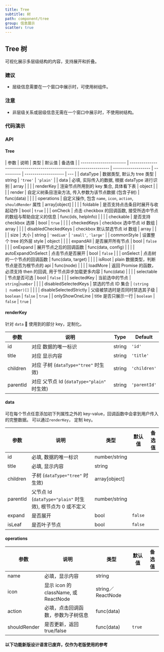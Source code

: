 ```yaml
---
title: Tree
subtitle: 树
path: component/tree
group: 信息展示
scatter: true
---
```


## Tree 树

可视化展示多层级结构的内容，支持展开和折叠。

### 建议

- 层级信息需要在一个窗口中展示时，可使用树组件。

### 注意

- 非层级关系或层级信息无需在一个窗口中展示时，不使用树结构。

### 代码演示

<!-- demo-slot-1 -->
<!-- demo-slot-2 -->
<!-- demo-slot-7 -->
<!-- demo-slot-8 -->
<!-- demo-slot-9 -->

### API

#### Tree

| 参数                    | 说明                                                                | 类型                | 默认值     | 备选值               |
| ----------------------- | ------------------------------------------------------------------- | ------------------- | ---------- | -------------------- | --- |
| dataType                | 数据类型, 默认为 tree 类型                                          | string              | `'tree'`   | `'plain'`            |
| data                    | 必填, 实际传入的数据, 根据 dataType 进行识别                        | array               |            |                      |
| renderKey               | 渲染节点所用到的 key 集合, 具体看下表                               | object              |            |                      |
| render                  | 自定义树条目渲染方法, 传入参数为该节点数据 (包含子树)               | func(data)          |            |                      |
| operations              | 自定义操作, 包含 `name`, `icon`, `action`, `shouldRender` 属性      | array[object]       |            |                      |
| foldable                | 是否支持点击条目时展开与收起动作                                    | bool                | `true`     |                      |
| onCheck                 | 点击 checkbox 的回调函数, 接受所选中节点的数组与帮助自定义的信息    | func(ids, helpInfo) |            |                      |
| checkable               | 是否支持 checkbox 选择                                              | bool                | `true`     |                      |     |
| checkedKeys             | checkbox 选中节点 id 数组                                           | array               |            |                      |
| disabledCheckedKeys     | checkbox 默认禁选节点 id 数组                                       | array               |            |                      |
| size                    | 大小                                                                | string              | `'medium'` | `'small'`, `'large'` |
| commonStyle             | 设置整个 tree 的外层 style                                          | object              |            |                      |
| expandAll               | 是否展开所有节点                                                    | bool                | `false`    |                      |
| onExpand                | 展开节点之后的回调函数                                              | func(data, config)  |            |                      |
| autoExpandOnSelect      | 点击节点是否展开                                                    | bool                | `false`    |                      |
| onSelect                | 点击树的一个节点的回调函数                                          | func(data, target)  |            |                      |
| isRoot                  | plain 数据类型，判断节点是否为根节点的 api                          | func(node)          |            |                      |
| loadMore                | 返回 Promise 的函数，必须支持 then 的回调, 用于节点异步加载更多内容 | func(data)          |            |                      |
| selectable              | 节点是否可选                                                        | bool                | `false`    |                      |
| selectedKey             | 当前选中的节点                                                      | `string`\|`number`  |            |                      |
| disabledSelectedKeys    | 禁选的节点 ID 集合                                                  | `(string            | number)[]` |                      |     |
| disableSelectedStrictly | 父级被禁选时是否同时禁选其子级                                      | `boolean`           | `false`    | `true`               |
| onlyShowOneLine         | title 是否只展示一行                                                | `boolean`           | `false`    | `true`               |

#### renderKey

针对 `data`  使用到的部分 key，定制化。

| 参数     | 说明                                       | Type   | Default      |
| -------- | ------------------------------------------ | ------ | ------------ |
| id       | 对应 数据的唯一标识                        | string | `'id'`       |
| title    | 对应 显示内容                              | string | `'title'`    |
| children | 对应 子树 (`dataType="tree"` 时生效)       | string | `'children'` |
| parentId | 对应 父节点 Id (`dataType="plain"` 时生效) | string | `'parentId'` |

#### data

可在每个节点任意添加初下列属性之外的 key-value，回调函数中会拿到用户传入的完整数据。
可以通过`renderKey`， 定制 key。

| 参数     | 说明                                                       | 类型          | 默认值  | 备选值 |
| -------- | ---------------------------------------------------------- | ------------- | ------- | ------ |
| id       | 必填, 数据的唯一标识                                       | number/string |         |        |
| title    | 必填, 显示内容                                             | string        |         |        |
| children | 子树 (`dataType="tree"` 时生效)                            | array[object] |         |        |
| parentId | 父节点 Id (`dataType="plain"` 时生效), 根节点为 0 或不定义 | number/string |         |        |
| expand   | 是否展开                                                   | bool          | `false` |        |
| isLeaf   | 是否叶子节点                                               | bool          | `false` |        |

#### operations

| 参数         | 说明                                 | 类型              | 默认值 | 备选值 |
| ------------ | ------------------------------------ | ----------------- | ------ | ------ |
| name         | 必填，显示内容                       | string            |        |        |
| icon         | 显示 icon 的 className, 或 ReactNode | string／ReactNode |        |        |
| action       | 必填，点击回调函数，参数为子树信息   | func(data)        |        |        |
| shouldRender | 是否更新，返回 true/false            | func(data)        | `true` |        |

#### 以下功能新版设计语言已废弃，仅作为老版使用的参考

<!-- demo-slot-3 -->
<!-- demo-slot-4 -->
<!-- demo-slot-5 -->
<!-- demo-slot-6 -->
